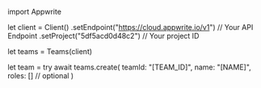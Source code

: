 import Appwrite

let client = Client()
    .setEndpoint("https://cloud.appwrite.io/v1") // Your API Endpoint
    .setProject("5df5acd0d48c2") // Your project ID

let teams = Teams(client)

let team = try await teams.create(
    teamId: "[TEAM_ID]",
    name: "[NAME]",
    roles: [] // optional
)

